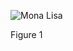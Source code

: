 <!-- Inserting images with local files -->

<figure>

![Mona Lisa](https://upload.wikimedia.org/wikipedia/commons/e/ec/Mona_Lisa,_by_Leonardo_da_Vinci,_from_C2RMF_retouched.jpg) 
<figcaption>Figure 1</figcaption>
</figure>